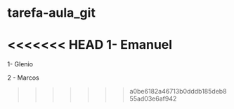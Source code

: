 # tarefa-aula_git
<<<<<<< HEAD
1- Emanuel
=======
1- Glenio

2 - Marcos

>>>>>>> a0be6182a46713b0dddb185deb855ad03e6af942
